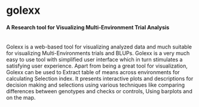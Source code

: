 # golexx
#### A Research tool for Visualizing Multi-Environment Trial Analysis
<br>
Golexx is a web-based tool for visualizing analyzed data and much suitable for visualizing Multi-Environments trials and BLUPs. Golexx is a very much easy to use tool with simplified user interface which in turn stimulates a satisfying user experience. 
Apart from being a great tool for visualization, Golexx can be used to Extract table of means across environments for calculating Selection index. 
It presents interactive plots and descriptions for decision making and selections using various techniques like comparing differences between genotypes and checks or controls, Using barplots and on the map. 
